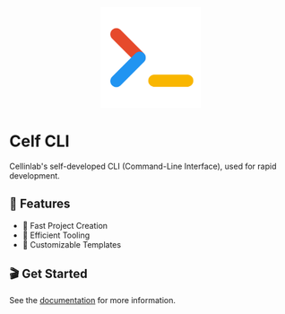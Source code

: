 <p align="center">
  <img src="/cellinlab-CLI.png" alt="Celf CLI" width="180" height="180">
</p>

# Celf CLI

Cellinlab's self-developed CLI (Command-Line Interface), used for rapid development.

## 🧩 Features

- 🚀 Fast Project Creation
- 🎯 Efficient Tooling
- 🎨 Customizable Templates

## 🎬 Get Started

See the [documentation](https://celf-cli.cellinlab.com/guide) for more information.
